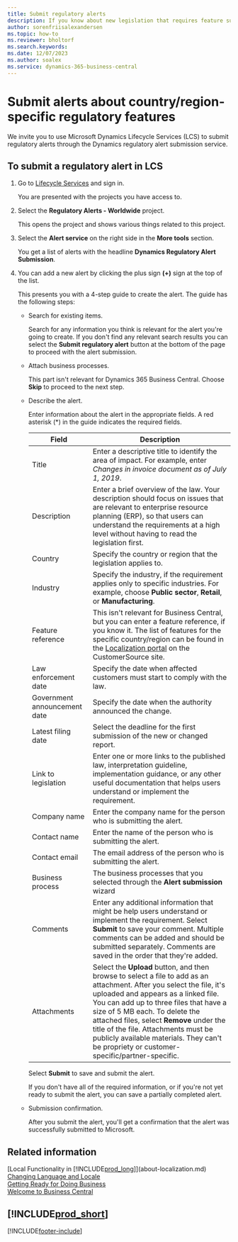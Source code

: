```yaml
---
title: Submit regulatory alerts
description: If you know about new legislation that requires feature support in Business Central, you can follow this guide to submit a regulatory alert to the product team.
author: sorenfriisalexandersen
ms.topic: how-to
ms.reviewer: bholtorf
ms.search.keywords:
ms.date: 12/07/2023
ms.author: soalex
ms.service: dynamics-365-business-central
---
```


# Submit alerts about country/region-specific regulatory features

We invite you to use Microsoft Dynamics Lifecycle Services (LCS) to submit regulatory alerts through the Dynamics regulatory alert submission service.  

## To submit a regulatory alert in LCS

1. Go to [Lifecycle Services](https://lcs.dynamics.com) and sign in.  

    You are presented with the projects you have access to.

2. Select the **Regulatory Alerts - Worldwide** project.

    This opens the project and shows various things related to this project.

3. Select the **Alert service** on the right side in the **More tools** section.

    You get a list of alerts with the headline **Dynamics Regulatory Alert Submission**.

4. You can add a new alert by clicking the plus sign **(+)** sign at the top of the list.

    This presents you with a 4-step guide to create the alert. The guide has the following steps:
    - Search for existing items.

        Search for any information you think is relevant for the alert you're going to create. If you don't find any relevant search results you can select the **Submit regulatory alert** button at the bottom of the page to proceed with the alert submission.
    - Attach business processes.

        This part isn't relevant for Dynamics 365 Business Central. Choose **Skip** to proceed to the next step.
    - Describe the alert.

        Enter information about the alert in the appropriate fields. A red asterisk (\*) in the guide indicates the required fields.

        |Field        |Description                               |
        |-------------|------------------------------------------|
        |Title  | Enter a descriptive title to identify the area of impact. For example, enter *Changes in invoice document as of July 1, 2019*. |
        |Description  | Enter a brief overview of the law. Your description should focus on issues that are relevant to enterprise resource planning (ERP), so that users can understand the requirements at a high level without having to read the legislation first.|
        |Country  | Specify the country or region that the legislation applies to.|
        |Industry| Specify the industry, if the requirement applies only to specific industries. For example, choose **Public sector**, **Retail**, or **Manufacturing**.|
        |Feature reference  | This isn't relevant for Business Central, but you can enter a feature reference, if you know it. The list of features for the specific country/region can be found in the [Localization portal](/dynamics/s-e/) on the CustomerSource site. |
        |Law enforcement date  | Specify the date when affected customers must start to comply with the law.|
        |Government announcement date  | Specify the date when the authority announced the change.|
        |Latest filing date  | Select the deadline for the first submission of the new or changed report.|
        |Link to legislation  | Enter one or more links to the published law, interpretation guideline, implementation guidance, or any other useful documentation that helps users understand or implement the requirement.|
        |Company name  | Enter the company name for the person who is submitting the alert.|
        |Contact name  | Enter the name of the person who is submitting the alert. |
        |Contact email  | The email address of the person who is submitting the alert.|
        |Business process  | The business processes that you selected through the **Alert submission** wizard|
        |Comments  | Enter any additional information that might be help users understand or implement the requirement. Select **Submit** to save your comment. Multiple comments can be added and should be submitted separately. Comments are saved in the order that they're added. |
        |Attachments  | Select the **Upload** button, and then browse to select a file to add as an attachment. After you select the file, it's uploaded and appears as a linked file. You can add up to three files that have a size of 5 MB each. To delete the attached files, select **Remove** under the title of the file. Attachments must be publicly available materials. They can't be propriety or customer-specific/partner-specific.|

        Select **Submit** to save and submit the alert.

        If you don't have all of the required information, or if you're not yet ready to submit the alert, you can save a partially completed alert.

    - Submission confirmation.

      After you submit the alert, you'll get a confirmation that the alert was successfully submitted to Microsoft.

## Related information

[Local Functionality in [!INCLUDE[prod_long](includes/prod_long.md)]](about-localization.md)  
[Changing Language and Locale](about-locale-language.md)  
[Getting Ready for Doing Business](ui-get-ready-business.md)  
[Welcome to Business Central](welcome.md)  

## [!INCLUDE[prod_short](includes/free_trial_md.md)]  


[!INCLUDE[footer-include](includes/footer-banner.md)]
